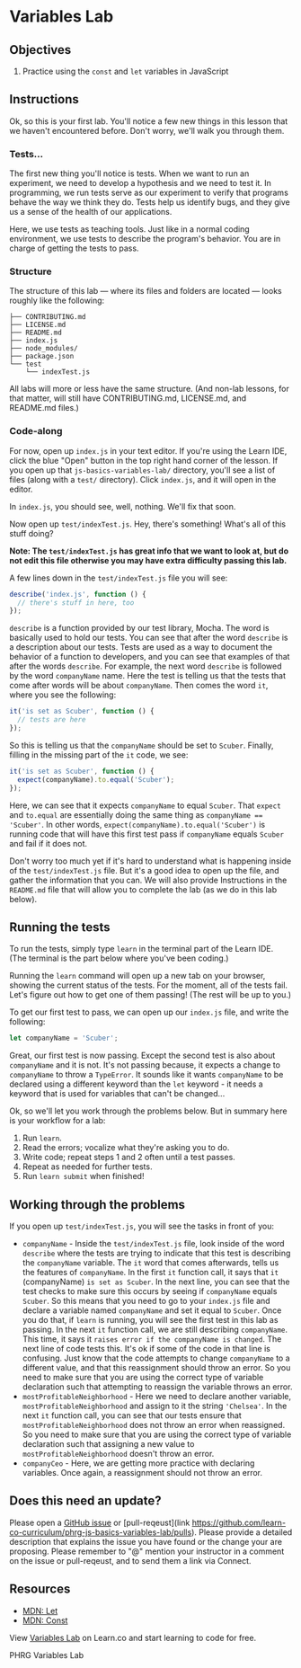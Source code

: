 # Variables Lab

## Objectives
1. Practice using the `const` and `let` variables in JavaScript

## Instructions
Ok, so this is your first lab. You'll notice a few new things in this lesson that we haven't encountered before. Don't worry, we'll walk you through them.

### Tests...
The first new thing you'll notice is tests. When we want to run an experiment, we need to develop a hypothesis and we need to test it. In programming, we run tests serve as our experiment to verify that programs behave the way we think they do. Tests help us identify bugs, and they give us a sense of the health of our applications.

Here, we use tests as teaching tools. Just like in a normal coding environment, we use tests to describe the program's behavior. You are in charge of getting the tests to pass.

### Structure
The structure of this lab — where its files and folders are located — looks roughly like the following:
```
├── CONTRIBUTING.md
├── LICENSE.md
├── README.md
├── index.js
├── node_modules/
├── package.json
└── test
    └── indexTest.js
```

All labs will more or less have the same structure. (And non-lab lessons, for that matter, will still have CONTRIBUTING.md, LICENSE.md, and README.md files.)

### Code-along
For now, open up `index.js` in your text editor. If you're using the Learn IDE, click the blue "Open" button in the top right hand corner of the lesson. If you open up that `js-basics-variables-lab/` directory, you'll see a list of files (along with a `test/` directory). Click `index.js`, and it will open in the editor.

In `index.js`, you should see, well, nothing. We'll fix that soon.

Now open up `test/indexTest.js`. Hey, there's something! What's all of this stuff doing?

**Note: The `test/indexTest.js` has great info that we want to look at, but do not edit this file otherwise you may have extra difficulty passing this lab.**

A few lines down in the `test/indexTest.js` file you will see:
```js
describe('index.js', function () {
  // there's stuff in here, too
});
```

`describe` is a function provided by our test library, Mocha. The word is basically used to hold our tests. You can see that after the word `describe` is a description about our tests. Tests are used as a way to document the behavior of a function to developers, and you can see that examples of that after the words `describe`. For example, the next word `describe` is followed by the word `companyName` name. Here the test is telling us that the tests that come after words will be about `companyName`. Then comes the word `it`, where you see the following:
```js
it('is set as Scuber', function () {
  // tests are here
});
```

So this is telling us that the `companyName` should be set to `Scuber`. Finally, filling in the missing part of the `it` code, we see:
```js
it('is set as Scuber', function () {
  expect(companyName).to.equal('Scuber');
});
```

Here, we can see that it expects `companyName` to equal `Scuber`. That `expect` and `to.equal` are essentially doing the same thing as `companyName == 'Scuber'`. In other words, `expect(companyName).to.equal('Scuber')` is running code that will have this first test pass if `companyName` equals `Scuber` and fail if it does not.

Don't worry too much yet if it's hard to understand what is happening inside of the `test/indexTest.js` file. But it's a good idea to open up the file, and gather the information that you can. We will also provide Instructions in the `README.md` file that will allow you to complete the lab (as we do in this lab below).

## Running the tests
To run the tests, simply type `learn` in the terminal part of the Learn IDE. (The terminal is the part below where you've been coding.)

Running the `learn` command will open up a new tab on your browser, showing the current status of the tests. For the moment, all of the tests fail. Let's figure out how to get one of them passing! (The rest will be up to you.)

To get our first test to pass, we can open up our `index.js` file, and write the following:
```js
let companyName = 'Scuber';
```

Great, our first test is now passing. Except the second test is also about `companyName` and it is not. It's not passing because, it expects a change to `companyName` to throw a `TypeError`. It sounds like it wants `companyName` to be declared using a different keyword than the `let` keyword - it needs a keyword that is used for variables that can't be changed...

Ok, so we'll let you work through the problems below. But in summary here is your workflow for a lab:
1. Run `learn`.
2. Read the errors; vocalize what they're asking you to do.
3. Write code; repeat steps 1 and 2 often until a test passes.
4. Repeat as needed for further tests.
5. Run `learn submit` when finished!

## Working through the problems
If you open up `test/indexTest.js`, you will see the tasks in front of you:
+ `companyName` - Inside the `test/indexTest.js` file, look inside of the word `describe` where the tests are trying to indicate that this test is describing the `companyName` variable. The `it` word that comes afterwards, tells us the features of `companyName`. In the first `it` function call, it says that `it` (companyName) `is set as Scuber`. In the next line, you can see that the test checks to make sure this occurs by seeing if `companyName` equals `Scuber`. So this means that you need to go to your `index.js` file and declare a variable named `companyName` and set it equal to `Scuber`. Once you do that, if `learn` is running, you will see the first test in this lab as passing.
In the next `it` function call, we are still describing `companyName`. This time, it says it `raises error if the companyName is changed`. The next line of code tests this. It's ok if some of the code in that line is confusing. Just know that the code attempts to change `companyName` to a different value, and that this reassignment should throw an error. So you need to make sure that you are using the correct type of variable declaration such that attempting to reassign the variable throws an error.
+ `mostProfitableNeighborhood` - Here we need to declare another variable, `mostProfitableNeighborhood` and assign to it the string `'Chelsea'`. In the next `it` function call, you can see that our tests ensure that `mostProfitableNeighborhood` does not throw an error when reassigned. So you need to make sure that you are using the correct type of variable declaration such that assigning a new value to `mostProfitableNeighborhood` doesn't throw an error.
+ `companyCeo` - Here, we are getting more practice with declaring variables. Once again, a reassignment should not throw an error.

## Does this need an update?

Please open a [GitHub issue](https://github.com/learn-co-curriculum/phrg-js-basics-variables-lab/issues) or [pull-reqeust](link https://github.com/learn-co-curriculum/phrg-js-basics-variables-lab/pulls). Please provide a detailed description that explains the issue you have found or the change your are proposing. Please remember to "@" mention your instructor in a comment on the issue or pull-reqeust, and to send them a link via Connect.


## Resources
- [MDN: Let](https://developer.mozilla.org/en-US/docs/Web/JavaScript/Reference/Statements/let)
- [MDN: Const](https://developer.mozilla.org/en-US/docs/Web/JavaScript/Reference/Statements/const)

<p class='util--hide'>View <a href='https://learn.co/lessons/js-basics-variables-lab'>Variables Lab</a> on Learn.co and start learning to code for free.</p>
<p data-visibility='hidden'>PHRG Variables Lab</p>